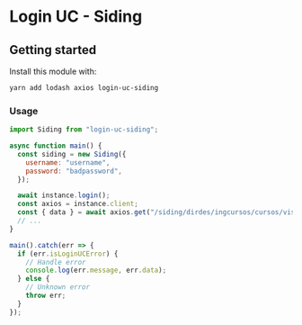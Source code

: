 # Login UC - Siding

## Getting started

Install this module with:

```sh
yarn add lodash axios login-uc-siding
```

### Usage

```js
import Siding from "login-uc-siding";

async function main() {
  const siding = new Siding({
    username: "username",
    password: "badpassword",
  });

  await instance.login();
  const axios = instance.client;
  const { data } = await axios.get("/siding/dirdes/ingcursos/cursos/vista.phtml");
  // ...
}

main().catch(err => {
  if (err.isLoginUCError) {
    // Handle error
    console.log(err.message, err.data);
  } else {
    // Unknown error
    throw err;
  }
});
```
